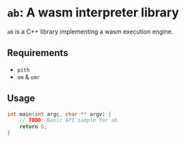 # `ab`: A wasm interpreter library

`ab` is a C++ library implementing a wasm execution engine.

## Requirements
* `pith`
* `om` & `omr`

## Usage
```C++
int main(int argc, char ** argv) {
	// TODO: Basic API sample for ab
	return 0;
}

```